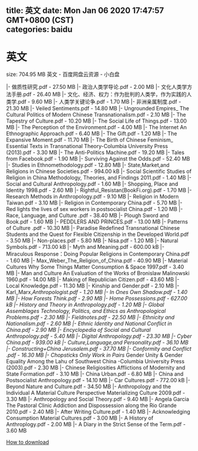
title: 英文
date: Mon Jan 06 2020 17:47:57 GMT+0800 (CST)    
categories: baidu
---

# 英文
size: 704.95 MB
 英文 - 百度网盘云资源 - 小白盘
 
|- 做质性研究.pdf - 27.50 MB
|- 政治人类学导论.pdf - 2.00 MB
|- 文化人类学方法手册.pdf - 26.40 MB
|- 文化、经济、权力：作为批判的人类学，作为实践的人类学.pdf - 9.60 MB
|- 人类学关键论争.pdf - 1.70 MB
|- 非洲亲属制度.pdf - 21.30 MB
|- Veiled Sentiments.pdf - 14.80 MB
|- Ungrounded Empires_ The Cultural Politics of Modern Chinese Transnationalism.pdf - 2.10 MB
|- The Tapestry of Culture.pdf - 10.20 MB
|- The Social Life of Things.pdf - 13.00 MB
|- The Perception of the Environment.pdf - 4.00 MB
|- The Internet An Ethnographic Approach.pdf - 6.40 MB
|- The Gift.pdf - 1.20 MB
|- The Expansive Moment.pdf - 11.70 MB
|- The Birth of Chinese Feminism_ Essential Texts in Transnational Theory-Columbia University Press (2013).pdf - 3.30 MB
|- The Anti-Politics Machine.pdf - 19.20 MB
|- Tales from Facebook.pdf - 1.90 MB
|- Surviving Against the Odds.pdf - 52.40 MB
|- Studies in Ethnomethodology.pdf - 12.80 MB
|- State,Market,and Religions in Chinese Societies.pdf - 994.00 kB
|- Social Scientific Studies of Religion in China Methodology, Theories, and Findings  2011.pdf - 1.40 MB
|- Social and Cultural Anthropology.pdf - 1.60 MB
|- Shopping, Place and Identity  1998.pdf - 2.60 MB
|- Rightful_Resistan(BookFi.org).pdf - 1.70 MB
|- Research Methods in Anthropology.pdf - 9.10 MB
|- Religion in Modern Taiwan.pdf - 3.10 MB
|- Religion in Contemporary China.pdf - 5.70 MB
|- Red lights the lives of sex workers in postsocialist China.pdf - 1.20 MB
|- Race, Language, and Culture .pdf - 38.40 MB
|- Plough Sword and Book.pdf - 1.60 MB
|- PEDDLERS AND PRINCES.pdf - 13.00 MB
|- Patterns of Culture  .pdf - 10.30 MB
|- Paradise Redefined Transnational Chinese Students and the Quest for Flexible Citizenship in the Developed World.pdf - 3.50 MB
|- Non-places.pdf - 5.80 MB
|- Nisa.pdf - 1.20 MB
|- Natural Symbols.pdf - 713.00 kB
|- Myth and Meaning.pdf - 600.00 kB
|- Miraculous Response：Doing Popular Religions in Contemporary China.pdf - 1.60 MB
|- Max_Weber_The_Religion_of_China.pdf - 40.90 MB
|- Material Cultures Why Some Things Matter Consumption & Space  1997.pdf - 3.40 MB
|- Man and Culture An Evaluation of the Works of Bronislaw Malinowski  1960.pdf - 14.00 MB
|- Making of Republician Citizen.pdf - 43.60 MB
|- Local Knowledge.pdf - 11.30 MB
|- Kinship and Gender.pdf - 2.10 MB
|- Karl_Marx,_Anthropologist.pdf - 1.20 MB
|- In Ones Own Shadow.pdf - 1.40 MB
|- How Forests Think.pdf - 2.90 MB
|- Home Possessions.pdf - 627.00 kB
|- History and Theory in Anthropology.pdf - 1.20 MB
|- Global Assemblages Technology, Politics, and Ethics as Anthropological Problems.pdf - 2.30 MB
|- Fieldnotes.pdf - 22.50 MB
|- Ethnicity and Nationalism.pdf - 2.60 MB
|- Ethnic Identity and National Conflict in China.pdf - 2.90 MB
|- Encyclopedia of Social and Cultural Anthropology.pdf - 5.40 MB
|- Digital Anthropology.pdf - 23.30 MB
|- Cyber China.pdf - 939.00 kB
|- Culture,Language,and Personality.pdf - 36.10 MB
|- Constructing+China Jerusalem.pdf - 37.70 MB
|- Conformity and Conflict .pdf - 16.30 MB
|- Chopsticks Only Work in Pairs_ Gender Unity & Gender Equality Among the Lahu of Southwest China  -Columbia University Press (2003).pdf - 2.30 MB
|- Chinese Religiosities Afflictions of Modernity and State Formation.pdf - 3.10 MB
|- China Urban.pdf - 6.80 MB
|- China and Postsocialist Anthropology.pdf - 14.10 MB
|- Car Cultures.pdf - 772.00 kB
|- Beyond Nature and Culture.pdf - 34.50 MB
|- Anthropology and the Individual A Material Culture Perspective Materializing Culture  2009.pdf - 3.30 MB
|- Anthropology and Social Theory.pdf - 9.40 MB
|- Angela Garcia The Pastoral Clinic Addiction and Dispossession along the Rio Grande  2010.pdf - 2.40 MB
|- After Writing Culture.pdf - 1.40 MB
|- Acknowledging Consumption Material Cultures.pdf - 3.00 MB
|- A History of Anthroplogy.pdf - 2.00 MB
|- A Diary in the Strict Sense of the Term.pdf - 3.60 MB

[How to download](https://bpcam.bemobtrk.com/go/2ceec3aa-1ca2-46d6-b9ff-aaa5c184517c?jno=4298)
